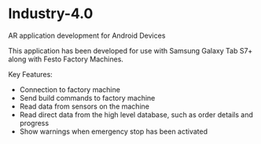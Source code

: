 # Industry-4.0

AR application development for Android Devices

This application has been developed for use with Samsung Galaxy Tab S7+ along with Festo Factory Machines.

Key Features:

- Connection to factory machine
- Send build commands to factory machine
- Read data from sensors on the machine
- Read direct data from the high level database, such as order details and progress
- Show warnings when emergency stop has been activated
